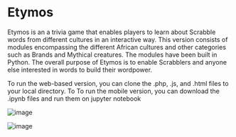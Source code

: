 # Etymos
Etymos is an a trivia game that enables players to learn about Scrabble words from different cultures in an interactive way. This version consists of modules encompassing the different African cultures and other categories such as Brands and Mythical creatures. The modules have been built in Python. The overall purpose of Etymos is to enable Scrabblers and anyone else interested in words to build their wordpower.

To run the web-based version, you can clone the .php, .js, and .html files to your local directory. 
To To run the mobile version, you can download the .ipynb files and run them on jupyter notebook

![image](https://user-images.githubusercontent.com/98692698/229195855-b56735f6-f70e-4083-8c9f-87823c01efb5.png)

![image](https://user-images.githubusercontent.com/98692698/229195949-69f7a4ed-ac66-4c9e-b7ef-1de7b645728b.png)

